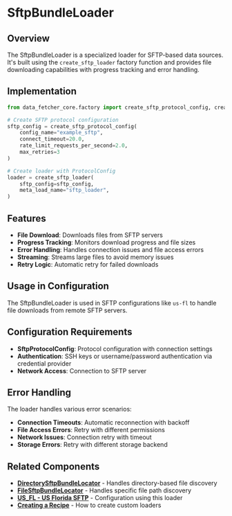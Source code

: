 # SftpBundleLoader

## Overview

The SftpBundleLoader is a specialized loader for SFTP-based data sources. It's built using the `create_sftp_loader` factory function and provides file downloading capabilities with progress tracking and error handling.

## Implementation

```python
from data_fetcher_core.factory import create_sftp_protocol_config, create_sftp_loader

# Create SFTP protocol configuration
sftp_config = create_sftp_protocol_config(
    config_name="example_sftp",
    connect_timeout=20.0,
    rate_limit_requests_per_second=2.0,
    max_retries=3
)

# Create loader with ProtocolConfig
loader = create_sftp_loader(
    sftp_config=sftp_config,
    meta_load_name="sftp_loader",
)
```

## Features

- **File Download**: Downloads files from SFTP servers
- **Progress Tracking**: Monitors download progress and file sizes
- **Error Handling**: Handles connection issues and file access errors
- **Streaming**: Streams large files to avoid memory issues
- **Retry Logic**: Automatic retry for failed downloads

## Usage in Configuration

The SftpBundleLoader is used in SFTP configurations like `us-fl` to handle file downloads from remote SFTP servers.

## Configuration Requirements

- **SftpProtocolConfig**: Protocol configuration with connection settings
- **Authentication**: SSH keys or username/password authentication via credential provider
- **Network Access**: Connection to SFTP server

## Error Handling

The loader handles various error scenarios:
- **Connection Timeouts**: Automatic reconnection with backoff
- **File Access Errors**: Retry with different permissions
- **Network Issues**: Connection retry with timeout
- **Storage Errors**: Retry with different storage backend

## Related Components

- **[DirectorySftpBundleLocator](../locators/generic_directory_bundle_locator.md)** - Handles directory-based file discovery
- **[FileSftpBundleLocator](../locators/generic_file_bundle_locator.md)** - Handles specific file path discovery
- **[US_FL - US Florida SFTP](../../../us_fl_sftp.md)** - Configuration using this loader
- **[Creating a Recipe](../../../creating_a_recipe.md)** - How to create custom loaders
